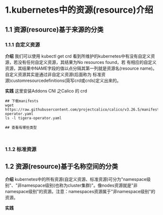 # 1.kubernetes中的资源(resource)介绍
## 1.1 资源(resource)基于来源的分类
### 1.1.1 自定义资源
**介绍**
我们可以使用 kubectl get crd 看到所维护的kubernetes中有没有自定义资源，若没有任何自定义资源，其结果为No resources found，若
有相应的自定义资源，其结果中NAME字段的值以点分隔其第一列就是资源名(resource name)。自定义资源其实是通过非自定义资源(后面称为
标准资源)customresourcedefinitions(简写crd或crds)定义出来的。

**实践**
这里安装Addons CNI 之Calico 的 crd
```
## 下载manifests
wget https://raw.githubusercontent.com/projectcalico/calico/v3.26.5/manifests/tigera-operator.yaml
ls -l tigera-operator.yaml

## 查看有哪些类型



```


### 1.1.2 标准资源


## 1.2 资源(resource)基于名称空间的分类
**介绍**
kubernetes中的所有资源(自定义资源、标准资源)可分为"namespace级别"、"非namespace级别(也称为cluster集群)"。像nodes资源就是"非
namespace级别"的资源。注意：namespaces资源属于"非namespace级别"的资源。

**实践**



